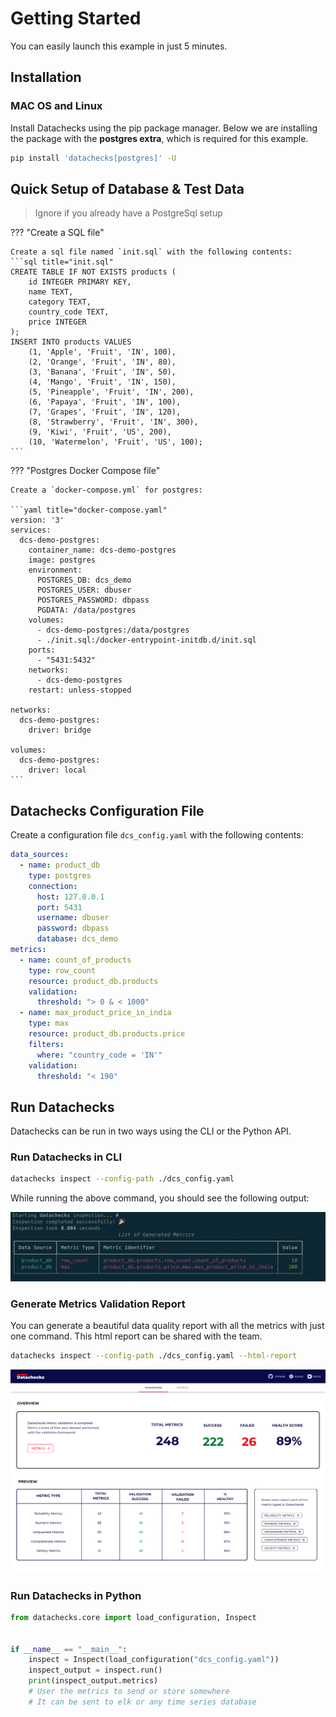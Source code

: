 # **Getting Started**

You can easily launch this example in just 5 minutes.

## Installation

### MAC OS and Linux

Install Datachecks using the pip package manager.
Below we are installing the package with the **postgres extra**, which is required for this example.

```bash
pip install 'datachecks[postgres]' -U
```

## Quick Setup of Database & Test Data

> Ignore if you already have a PostgreSql setup

??? "Create a SQL file"

    Create a sql file named `init.sql` with the following contents:
    ```sql title="init.sql"
    CREATE TABLE IF NOT EXISTS products (
        id INTEGER PRIMARY KEY,
        name TEXT,
        category TEXT,
        country_code TEXT,
        price INTEGER
    );
    INSERT INTO products VALUES
        (1, 'Apple', 'Fruit', 'IN', 100),
        (2, 'Orange', 'Fruit', 'IN', 80),
        (3, 'Banana', 'Fruit', 'IN', 50),
        (4, 'Mango', 'Fruit', 'IN', 150),
        (5, 'Pineapple', 'Fruit', 'IN', 200),
        (6, 'Papaya', 'Fruit', 'IN', 100),
        (7, 'Grapes', 'Fruit', 'IN', 120),
        (8, 'Strawberry', 'Fruit', 'IN', 300),
        (9, 'Kiwi', 'Fruit', 'US', 200),
        (10, 'Watermelon', 'Fruit', 'US', 100);
    ```

??? "Postgres Docker Compose file"

    Create a `docker-compose.yml` for postgres:

    ```yaml title="docker-compose.yaml"
    version: '3'
    services:
      dcs-demo-postgres:
        container_name: dcs-demo-postgres
        image: postgres
        environment:
          POSTGRES_DB: dcs_demo
          POSTGRES_USER: dbuser
          POSTGRES_PASSWORD: dbpass
          PGDATA: /data/postgres
        volumes:
          - dcs-demo-postgres:/data/postgres
          - ./init.sql:/docker-entrypoint-initdb.d/init.sql
        ports:
          - "5431:5432"
        networks:
          - dcs-demo-postgres
        restart: unless-stopped

    networks:
      dcs-demo-postgres:
        driver: bridge

    volumes:
      dcs-demo-postgres:
        driver: local
    ```

## Datachecks Configuration File

Create a configuration file `dcs_config.yaml` with the following contents:

```yaml title="dcs_config.yaml"
data_sources:
  - name: product_db
    type: postgres
    connection:
      host: 127.0.0.1
      port: 5431
      username: dbuser
      password: dbpass
      database: dcs_demo
metrics:
  - name: count_of_products
    type: row_count
    resource: product_db.products
    validation:
      threshold: "> 0 & < 1000"
  - name: max_product_price_in_india
    type: max
    resource: product_db.products.price
    filters:
      where: "country_code = 'IN'"
    validation:
      threshold: "< 190"
```

## Run Datachecks

Datachecks can be run in two ways using the CLI or the Python API.

### Run Datachecks in CLI

```bash
datachecks inspect --config-path ./dcs_config.yaml
```

While running the above command, you should see the following output:

![Getting Started](assets/datachecks_getting_started_cli.png)

### Generate Metrics Validation Report

You can generate a beautiful data quality report with all the metrics with just one command.
This html report can be shared with the team.

```bash
datachecks inspect --config-path ./dcs_config.yaml --html-report
```

![Getting Started](assets/datachecks_dashboard.png)

### Run Datachecks in Python

```python
from datachecks.core import load_configuration, Inspect


if __name__ == "__main__":
    inspect = Inspect(load_configuration("dcs_config.yaml"))
    inspect_output = inspect.run()
    print(inspect_output.metrics)
    # User the metrics to send or store somewhere
    # It can be sent to elk or any time series database
```
